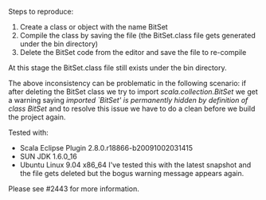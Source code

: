 Steps to reproduce:
 1. Create a class or object with the name BitSet
 2. Compile the class by saving the file (the BitSet.class file gets generated under the bin directory)
 3. Delete the BitSet code from the editor and save the file to re-compile

At this stage the BitSet.class file still exists under the bin directory.

The above inconsistency can be problematic in the following scenario: if after deleting the BitSet class we try to import *scala.collection.BitSet* we get a warning saying *imported `BitSet' is permanently hidden by definition of class BitSet* and to resolve this issue we have to do a clean before we build the project again.


Tested with:
 * Scala Eclipse Plugin	2.8.0.r18866-b20091002031415
 * SUN JDK 1.6.0_16
 * Ubuntu Linux 9.04 x86_64
I've tested this with the latest snapshot and the file gets deleted but the bogus warning message appears again.

Please see #2443 for more information.
